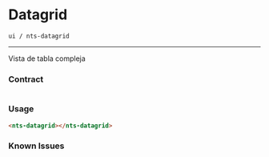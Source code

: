 # Datagrid
`ui / nts-datagrid`

---
Vista de tabla compleja

### Contract

```typescript
```

### Usage
```html
<nts-datagrid></nts-datagrid>
```

### Known Issues
